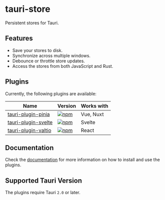 # tauri-store

Persistent stores for Tauri.

## Features

- Save your stores to disk.
- Synchronize across multiple windows.
- Debounce or throttle store updates.
- Access the stores from both JavaScript and Rust.

## Plugins

Currently, the following plugins are available:

| Name                                                                                                  | Version                                                                                                           | Works with |
| ----------------------------------------------------------------------------------------------------- | ----------------------------------------------------------------------------------------------------------------- | ---------- |
| [tauri-plugin-pinia](https://tb.dev.br/tauri-store/guide/getting-started?plugin=tauri-plugin-pinia)   | [![npm](https://img.shields.io/npm/v/tauri-plugin-pinia.svg)](https://www.npmjs.com/package/tauri-plugin-pinia)   | Vue, Nuxt  |
| [tauri-plugin-svelte](https://tb.dev.br/tauri-store/guide/getting-started?plugin=tauri-plugin-svelte) | [![npm](https://img.shields.io/npm/v/tauri-plugin-svelte.svg)](https://www.npmjs.com/package/tauri-plugin-svelte) | Svelte     |
| [tauri-plugin-valtio](https://tb.dev.br/tauri-store/guide/getting-started?plugin=tauri-plugin-valtio) | [![npm](https://img.shields.io/npm/v/tauri-plugin-valtio.svg)](https://www.npmjs.com/package/tauri-plugin-valtio) | React      |

## Documentation

Check the [documentation](https://tb.dev.br/tauri-store/) for more information on how to install and use the plugins.

## Supported Tauri Version

The plugins require Tauri `2.0` or later.
